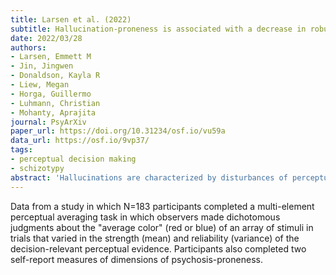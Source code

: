 ```yaml
---
title: Larsen et al. (2022)
subtitle: Hallucination-proneness is associated with a decrease in robust averaging of perceptual evidence
date: 2022/03/28
authors:
- Larsen, Emmett M
- Jin, Jingwen
- Donaldson, Kayla R
- Liew, Megan
- Horga, Guillermo
- Luhmann, Christian
- Mohanty, Aprajita
journal: PsyArXiv
paper_url: https://doi.org/10.31234/osf.io/vu59a
data_url: https://osf.io/9vp37/
tags:
- perceptual decision making
- schizotypy
abstract: 'Hallucinations are characterized by disturbances of perceptual processes involved in decision-making about environmental stimuli. Here, we examine whether cognitive and computational processes by which sensory information is integrated may offer insight into the perceptual mechanisms of hallucinatory symptoms. We used a multi-element perceptual averaging task in which observers made dichotomous judgments about the “average color” (red or blue) of an array of stimuli in trials that varied in the strength (mean) and reliability (variance) of the decision-relevant perceptual evidence. Generally, observers excluded or down-weighted extreme (outlying) perceptual evidence akin to a statistician excluding outlying data points; however, individuals prone to hallucinations afforded more weight to more extreme or untrustworthy evidence. Computational modeling showed that individuals prone to hallucinations tended not to use the optimal model in which evidence is integrated as a function of the log odds of each perceptual option leading to “robust averaging”. Finally, observers generally adapted to trials with unreliable evidence by increasingly downweighting extreme evidence, but the weighting strategy in hallucination prone individuals remained insensitive to the reliability of evidence. By showing that hallucination proneness is associated with reduced attenuation of untrustworthy evidence in perceptual decision-making, our findings suggest a novel perceptual mechanism underlying hallucinations. Our findings also provide support for the view that hallucination-proneness relates to alterations in the perceptual systems that track statistical regularities in environmental stimuli.'
---
```


Data from a study in which N=183 participants completed a multi-element perceptual averaging task in which observers made dichotomous judgments about the "average color" (red or blue) of an array of stimuli in trials that varied in the strength (mean) and reliability (variance) of the decision-relevant perceptual evidence. Participants also completed two self-report measures of dimensions of psychosis-proneness.
